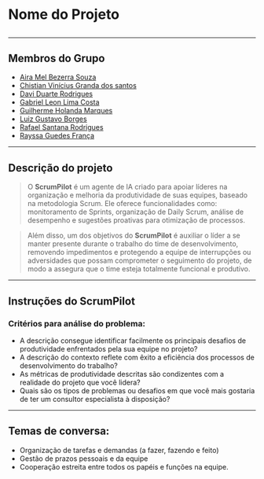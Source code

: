 # **Nome do Projeto**

## 


---

## **Membros do Grupo**  
- [Aira Mel Bezerra Souza ](http://www.linkedin.com/in/aira-mel-76325734a)
- [Chistian Vinícius Granda dos santos](http://www.linkedin.com/in/christian-gandra-714291252)
- [Davi Duarte Rodrigues](https://www.linkedin.com/in/daviduarte)
- [Gabriel Leon Lima Costa](https://www.linkedin.com/in/gabriel-leon-1545b0329?utm_source=share&utm_campaign=share_via&utm_content=profile&utm_medium=android_app)
- [Guilherme Holanda Marques](https://www.linkedin.com/in/guilherme-holanda-marques-a33aa6288/)
- [Luiz Gustavo Borges](#)
- [Rafael Santana Rodrigues](#)
- [Rayssa Guedes França](https://www.linkedin.com/in/rayssaguedess/)

---

## **Descrição do projeto**
>  O **ScrumPilot** é um agente de IA criado para apoiar líderes na organização e melhoria da produtividade de suas equipes, baseado na metodologia Scrum. Ele oferece funcionalidades como: monitoramento de Sprints, organização de Daily Scrum, análise de desempenho e sugestões proativas para otimização de processos.

>  Além disso, um dos objetivos do **ScrumPilot** é auxiliar o líder a se manter presente durante o trabalho do time de desenvolvimento, removendo impedimentos e protegendo a equipe de interrupções ou adversidades que possam comprometer o seguimento do projeto, de modo a assegura que o time esteja totalmente funcional e produtivo.

---

## **Instruções do ScrumPilot**
 ### **Critérios para análise do problema:**
- A descrição consegue identificar facilmente os principais desafios de produtividade enfrentados pela sua equipe no projeto?
- A descrição do contexto reflete com êxito a eficiência dos processos de desenvolvimento do trabalho?
- As métricas de produtividade descritas são condizentes com a realidade do projeto que você lidera?
- Quais são os tipos de problemas ou desafios em que você mais gostaria de ter um consultor especialista à disposição?

---

## **Temas de conversa:**
- Organização de tarefas e demandas (a fazer, fazendo e feito)
- Gestão de prazos pessoais e da equipe
- Cooperação estreita entre todos os papéis e funções na equipe.
